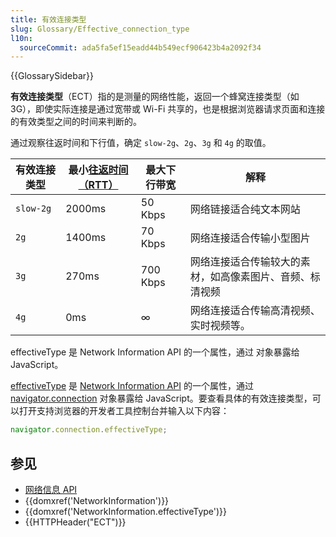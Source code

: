 ```yaml
---
title: 有效连接类型
slug: Glossary/Effective_connection_type
l10n:
  sourceCommit: ada5fa5ef15eadd44b549ecf906423b4a2092f34
---
```


{{GlossarySidebar}}

**有效连接类型**（ECT）指的是测量的网络性能，返回一个蜂窝连接类型（如 3G），即使实际连接是通过宽带或 Wi-Fi
共享的，也是根据浏览器请求页面和连接的有效类型之间的时间来判断的。

通过观察往返时间和下行值，确定 `slow-2g`、`2g`、`3g` 和 `4g` 的取值。

| 有效连接类型 | 最小[往返时间（RTT）](/zh-CN/docs/Glossary/Round_Trip_Time) | 最大下行带宽 | 解释                                                     |
| ------------ | ----------------------------------------------------------- | ------------ | -------------------------------------------------------- |
| `slow-2g`    | 2000ms                                                      | 50 Kbps      | 网络链接适合纯文本网站                                   |
| `2g`         | 1400ms                                                      | 70 Kbps      | 网络连接适合传输小型图片                                 |
| `3g`         | 270ms                                                       | 700 Kbps     | 网络连接适合传输较大的素材，如高像素图片、音频、标清视频 |
| `4g`         | 0ms                                                         | ∞            | 网络连接适合传输高清视频、实时视频等。                   |

effectiveType 是 Network Information API 的一个属性，通过 对象暴露给 JavaScript。

[effectiveType](/zh-CN/docs/Web/API/NetworkInformation/effectiveType) 是 [Network Information API](/zh-CN/docs/Web/API/Network_Information_API) 的一个属性，通过 [navigator.connection](/zh-CN/docs/Web/API/Navigator/connection) 对象暴露给 JavaScript。要查看具体的有效连接类型，可以打开支持浏览器的开发者工具控制台并输入以下内容：

```js
navigator.connection.effectiveType;
```

## 参见

- [网络信息 API](/zh-CN/docs/Web/API/Network_Information_API)
- {{domxref('NetworkInformation')}}
- {{domxref('NetworkInformation.effectiveType')}}
- {{HTTPHeader("ECT")}}
